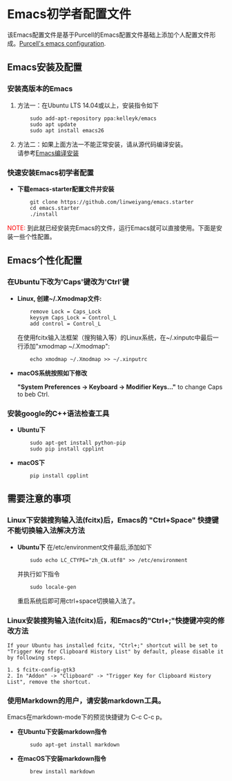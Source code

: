 # Emacs初学者配置文件

该Emacs配置文件是基于Purcell的Emacs配置文件基础上添加个人配置文件形成。[Purcell's emacs configuration](https://github.com/purcell/emacs.d).

## Emacs安装及配置

### 安装高版本的Emacs
1. 方法一：在Ubuntu LTS 14.04或以上，安装指令如下

    ``` shell
        sudo add-apt-repository ppa:kelleyk/emacs
        sudo apt update
        sudo apt install emacs26
    ```

2. 方法二：如果上面方法一不能正常安装，请从源代码编译安装。  
   请参考[Emacs编译安装](http://ubuntuhandbook.org/index.php/2014/10/emacs-24-4-released-install-in-ubuntu-14-04/)

### 快速安装Emacs初学者配置
* **下载emacs-starter配置文件并安装**

    ``` shell
        git clone https://github.com/linweiyang/emacs.starter
        cd emacs.starter
        ./install
    ```

<font color=#ff0000>NOTE:</font> 到此就已经安装完Emacs的文件，运行Emacs就可以直接使用。下面是安装一些个性配置。

## Emacs个性化配置

### 在Ubuntu下改为'Caps'键改为'Ctrl'键

- **Linux, 创建~/.Xmodmap文件:**

    ``` xmodmap
        remove Lock = Caps_Lock
        keysym Caps_Lock = Control_L
        add control = Control_L
    ```

    在使用fcitx输入法框架（搜狗输入等）的Linux系统，在~/.xinputc中最后一行添加"xmodmap ~/.Xmodmap":
    ``` shell
        echo xmodmap ~/.Xmodmap >> ~/.xinputrc
    ```

* **macOS系统按照如下修改**
    
    **"System Preferences -> Keyboard -> Modifier Keys..."** to change Caps to beb Ctrl.


### 安装google的C++语法检查工具 

* **Ubuntu下**

    ``` shell
        sudo apt-get install python-pip
        sudo pip install cpplint
    ```

* **macOS下**

    ``` shell
        pip install cpplint
    ```

## 需要注意的事项

### Linux下安装搜狗输入法(fcitx)后，Emacs的 "Ctrl+Space" 快捷键不能切换输入法解决方法

* **Ubuntu下**
    在/etc/environment文件最后,添加如下
    ``` shell
        sudo echo LC_CTYPE="zh_CN.utf8" >> /etc/environment
    ```

    并执行如下指令

    ``` shell
        sudo locale-gen
    ```
    重启系统后即可用ctrl+space切换输入法了。

### Linux安装搜狗输入法(fcitx)后，和Emacs的"Ctrl+;"快捷键冲突的修改方法
    If your Ubuntu has installed fcitx, "Ctrl+;" shortcut will be set to "Trigger Key for Clipboard History List" by default, please disable it by following steps.

    1. $ fcitx-config-gtk3  
    2. In "Addon" -> "Clipboard" -> "Trigger Key for Clipboard History List", remove the shortcut.  

### 使用Markdown的用户，请安装markdown工具。

Emacs在markdown-mode下的预览快捷键为 C-c C-c p。

* **在Ubuntu下安装markdown指令**

    ``` shell
        sudo apt-get install markdown
    ```

* **在macOS下安装markdown指令**

    ``` shell
        brew install markdown
    ```



